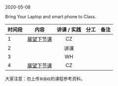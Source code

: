  

2020-05-08

Bring Your Laptop and smart phone to Class. 


|  时间段  |  内容    | 讲课 / 实践     |  分工  |备注       |
| :---    |   :----:    |   :----:    |    :----:    |       ---: |
|    1    | [展望下节课](../WW11/WW11-Plan.md)    |  CZ   |        |        |
|    2     |       |  讲课   |         |       |
|    3     |       |    WH      |        ||
|    4     | [展望下节课](WW14/WW14-Plan.md)     |  CZ   |      |        |



大家注意：勿上传``有版权``的课程参考资料。
